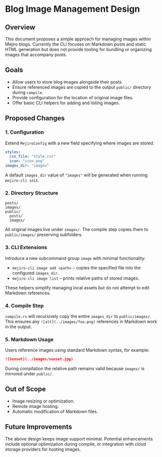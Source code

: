 # Blog Image Management Design

## Overview

This document proposes a simple approach for managing images within Mejiro blogs. Currently the CLI focuses on Markdown posts and static HTML generation but does not provide tooling for bundling or organizing images that accompany posts.

## Goals

- Allow users to store blog images alongside their posts.
- Ensure referenced images are copied to the output `public/` directory during `compile`.
- Provide configuration for the location of original image files.
- Offer basic CLI helpers for adding and listing images.

## Proposed Changes

### 1. Configuration

Extend `MejiroConfig` with a new field specifying where images are stored.

```yaml
styles:
  css_file: "style.css"
  icon: "icon.png"
images_dir: "images"
```

A default `images_dir` value of `"images"` will be generated when running `mejiro-cli init`.

### 2. Directory Structure

```
posts/
images/
public/
  posts/
  images/
```

All original images live under `images/`. The compile step copies them to `public/images/` preserving subfolders.

### 3. CLI Extensions

Introduce a new subcommand group `image` with minimal functionality:

- `mejiro-cli image add <path>` – copies the specified file into the configured `images_dir`.
- `mejiro-cli image list` – prints relative paths of stored images.

These helpers simplify managing local assets but do not attempt to edit Markdown references.

### 4. Compile Step

`compile.rs` will recursively copy the entire `images_dir` to `public/images/`. This ensures any `![alt](../images/foo.png)` references in Markdown work in the output.

### 5. Markdown Usage

Users reference images using standard Markdown syntax, for example:

```markdown
![Sunset](../images/sunset.jpg)
```

During compilation the relative path remains valid because `images/` is mirrored under `public/`.

## Out of Scope

- Image resizing or optimization.
- Remote image hosting.
- Automatic modification of Markdown files.

## Future Improvements

The above design keeps image support minimal. Potential enhancements include optional optimization during compile, or integration with cloud storage providers for hosting images.

